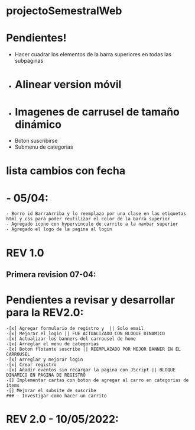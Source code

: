 # projectoSemestralWeb
# Pendientes!
- Hacer cuadrar los elementos de la barra superiores en todas las subpaginas
- # Alinear version móvil
- # Imagenes de carrusel de tamaño dinámico
- Boton suscribirse
- Submenu de categorias

# lista cambios con fecha
# - 05/04:
    - Borro id BarraArriba y lo reemplazo por una clase en las etiquetas html y css para poder reutilizar el color de la barra superior
    - Agregado icono con hypervinculo de carrito a la navbar superior
    - Agregado el logo de la pagina al login

# REV 1.0
## Primera revision 07-04:
# Pendientes a revisar y desarrollar para la REV2.0:
    -[x] Agregar formulario de registro y  || Solo email
    -[x] Mejorar el login || FUE ACTUALIZADO CON BLOQUE DINAMICO
    -[x] Actualizar los banners del carrousel de home
    -[x] Arreglar el menu de categorias
    -[x] Boton flotante suscribe || REEMPLAZADO POR MEJOR BANNER EN EL CARROUSEL
    -[x] Arreglar y mejorar login
    -[x] Crear registro
    -[x] Añadir eventos sin recargar la pagina con JScript || BLOQUE DINAMICO EN PAGINA DE REGISTRO
    -[] Implementar cartas con boton de agregar al carro en categorias de items
    -[] Mejorar el subsite de suscribe
    ### - Investigar como hacer un carrito

# REV 2.0 - 10/05/2022: